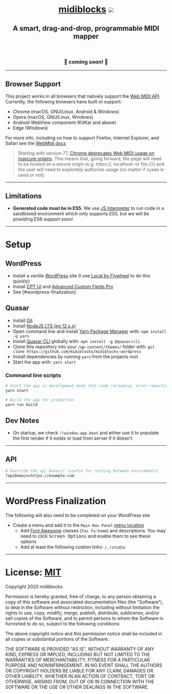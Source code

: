<div align="center">
  <h1><a href="https://midiblocks.com">midiblocks</a> <a href="https://github.com/google/blockly"><img src="https://tinyurl.com/built-on-blockly"></a></h1>
  <h2>A smart, drag-and-drop, programmable MIDI mapper</h2>
  <br>
  <h3>🚧 coming soon! 🚧</h3>
</div>



---



## Browser Support
This project works in all browsers that natively support the [Web MIDI API](https://webaudio.github.io/web-midi-api/). Currently, the following browsers have built-in support:

- Chrome (macOS, GNU/Linux, Android & Windows)
- Opera (macOS, GNU/Linux, Windows)
- Android WebView component (KitKat and above)
- Edge (Windows)

For more info, including on how to support Firefox, Internet Explorer, and Safari see the [WebMidi docs](https://github.com/djipco/webmidi#browser-support)

> Starting with version 77, [Chrome deprecates Web MIDI usage on insecure origins](https://www.chromestatus.com/feature/5138066234671104). This means that, going forward, the page will need to be hosted on a secure origin (e.g. https://, localhost: or file:///) and the user will need to explicitely authorize usage (no matter if sysex is used or not).



---



## Limitations

- **Generated code must be in ES5.** We use [JS Interpreter](https://github.com/NeilFraser/JS-Interpreter) to run code in a sandboxed environment which only supports ES5, but we will be providing ES6 support soon!



---



# Setup

## WordPress
- Install a vanilla [WordPress](https://wordpress.org/) site (I use [Local by Flywheel](https://localwp.com/) to do this quickly)
- Install [CPT UI](https://wordpress.org/plugins/custom-post-type-ui/) and [Advanced Custom Fields Pro](https://www.advancedcustomfields.com/)
- See [#wordpress-finalization]

## Quasar
- Install [Git](https://git-scm.com/downloads)
- Install [NodeJS LTS (eg 12.x.x)](https://nodejs.org/en/)
- Open command line and install [Yarn Package Manager](https://yarnpkg.com/) with: `npm install -g yarn`
- Install [Quasar CLI](https://quasar.dev/quasar-cli/installation) globally with: `npm install -g @quasar/cli`
- Clone this repository into your `/wp-content/themes/` folder with: `git clone https://github.com/midiblocks/midiblocks-wordpress`
- Install dependencies by running `yarn` from the projects root
- Start the app with: `yarn start`

### Command line scripts
```bash
# Start the app in development mode (hot-code reloading, error reporting, etc.)
yarn start

# Build the app for production
yarn run build
```

## Dev Notes
- On startup, we check `!!window.app.boot` and either use it to populate the first render if it exists or load from server if it doesn't




---



## API
```bash
# Override the api baseurl (useful for testing between enviroments)
?apiDomain=https://example.com
```



---


# WordPress Finalization

The following will also need to be completed on your WordPress site
- Create a menu and add it to the `Main Nav Panel` [menu location](https://midiblocks.local/wp-admin/nav-menus.php)
  - Add [Font Awesome](https://fontawesome.com/icons?d=gallery) classes (`fas fa-home`) and descriptions. You may need to click <kbd>Screen Options</kbd> and enable them to see these options
  - Add at least the following custom links: `/`, `/studio`




---



# License: [MIT](https://opensource.org/licenses/MIT)

Copyright 2020 midiblocks

Permission is hereby granted, free of charge, to any person obtaining a copy of this software and associated documentation files (the "Software"), to deal in the Software without restriction, including without limitation the rights to use, copy, modify, merge, publish, distribute, sublicense, and/or sell copies of the Software, and to permit persons to whom the Software is furnished to do so, subject to the following conditions:

The above copyright notice and this permission notice shall be included in all copies or substantial portions of the Software.

THE SOFTWARE IS PROVIDED "AS IS", WITHOUT WARRANTY OF ANY KIND, EXPRESS OR IMPLIED, INCLUDING BUT NOT LIMITED TO THE WARRANTIES OF MERCHANTABILITY, FITNESS FOR A PARTICULAR PURPOSE AND NONINFRINGEMENT. IN NO EVENT SHALL THE AUTHORS OR COPYRIGHT HOLDERS BE LIABLE FOR ANY CLAIM, DAMAGES OR OTHER LIABILITY, WHETHER IN AN ACTION OF CONTRACT, TORT OR OTHERWISE, ARISING FROM, OUT OF OR IN CONNECTION WITH THE SOFTWARE OR THE USE OR OTHER DEALINGS IN THE SOFTWARE.